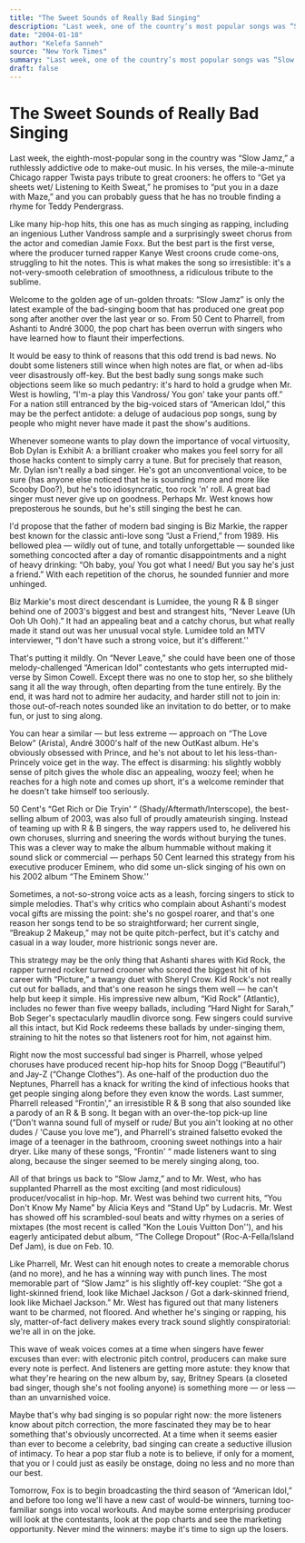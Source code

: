 ```yaml
---
title: "The Sweet Sounds of Really Bad Singing"
description: "Last week, one of the country’s most popular songs was “Slow Jamz,” an addictive song about make-out music. In the song, Twista pays tribute to great crooners like Keith Sweat and Teddy Pendergrass. T..."
date: "2004-01-18"
author: "Kelefa Sanneh"
source: "New York Times"
summary: "Last week, one of the country’s most popular songs was “Slow Jamz,” an addictive song about make-out music. In the song, Twista pays tribute to great crooners like Keith Sweat and Teddy Pendergrass. The best part of the song is the first verse, where the producer-turned-rapper showcases his skills."
draft: false
---
```


# The Sweet Sounds of Really Bad Singing

Last week, the eighth-most-popular song in the country was “Slow Jamz,” a ruthlessly addictive ode to make-out music. In his verses, the mile-a-minute Chicago rapper Twista pays tribute to great crooners: he offers to “Get ya sheets wet/ Listening to Keith Sweat,” he promises to “put you in a daze with Maze,” and you can probably guess that he has no trouble finding a rhyme for Teddy Pendergrass.

Like many hip-hop hits, this one has as much singing as rapping, including an ingenious Luther Vandross sample and a surprisingly sweet chorus from the actor and comedian Jamie Foxx. But the best part is the first verse, where the producer turned rapper Kanye West croons crude come-ons, struggling to hit the notes. This is what makes the song so irresistible: it's a not-very-smooth celebration of smoothness, a ridiculous tribute to the sublime.

Welcome to the golden age of un-golden throats: “Slow Jamz” is only the latest example of the bad-singing boom that has produced one great pop song after another over the last year or so. From 50 Cent to Pharrell, from Ashanti to André 3000, the pop chart has been overrun with singers who have learned how to flaunt their imperfections.

It would be easy to think of reasons that this odd trend is bad news. No doubt some listeners still wince when high notes are flat, or when ad-libs veer disastrously off-key. But the best badly sung songs make such objections seem like so much pedantry: it's hard to hold a grudge when Mr. West is howling, “I'm-a play this Vandross/ You gon' take your pants off.” For a nation still entranced by the big-voiced stars of “American Idol,” this may be the perfect antidote: a deluge of audacious pop songs, sung by people who might never have made it past the show's auditions.

Whenever someone wants to play down the importance of vocal virtuosity, Bob Dylan is Exhibit A: a brilliant croaker who makes you feel sorry for all those hacks content to simply carry a tune. But for precisely that reason, Mr. Dylan isn't really a bad singer. He's got an unconventional voice, to be sure (has anyone else noticed that he is sounding more and more like Scooby Doo?), but he's too idiosyncratic, too rock 'n' roll. A great bad singer must never give up on goodness. Perhaps Mr. West knows how preposterous he sounds, but he's still singing the best he can.

I'd propose that the father of modern bad singing is Biz Markie, the rapper best known for the classic anti-love song “Just a Friend,” from 1989. His bellowed plea — wildly out of tune, and totally unforgettable — sounded like something concocted after a day of romantic disappointments and a night of heavy drinking: “Oh baby, you/ You got what I need/ But you say he's just a friend.” With each repetition of the chorus, he sounded funnier and more unhinged.

Biz Markie's most direct descendant is Lumidee, the young R & B singer behind one of 2003's biggest and best and strangest hits, “Never Leave (Uh Ooh Uh Ooh).” It had an appealing beat and a catchy chorus, but what really made it stand out was her unusual vocal style. Lumidee told an MTV interviewer, “I don't have such a strong voice, but it's different.''

That's putting it mildly. On “Never Leave,” she could have been one of those melody-challenged “American Idol” contestants who gets interrupted mid-verse by Simon Cowell. Except there was no one to stop her, so she blithely sang it all the way through, often departing from the tune entirely. By the end, it was hard not to admire her audacity, and harder still not to join in: those out-of-reach notes sounded like an invitation to do better, or to make fun, or just to sing along.

You can hear a similar — but less extreme — approach on “The Love Below” (Arista), André 3000's half of the new OutKast album. He's obviously obsessed with Prince, and he's not about to let his less-than-Princely voice get in the way. The effect is disarming: his slightly wobbly sense of pitch gives the whole disc an appealing, woozy feel; when he reaches for a high note and comes up short, it's a welcome reminder that he doesn't take himself too seriously.

50 Cent's “Get Rich or Die Tryin' “ (Shady/Aftermath/Interscope), the best-selling album of 2003, was also full of proudly amateurish singing. Instead of teaming up with R & B singers, the way rappers used to, he delivered his own choruses, slurring and sneering the words without burying the tunes. This was a clever way to make the album hummable without making it sound slick or commercial — perhaps 50 Cent learned this strategy from his executive producer Eminem, who did some un-slick singing of his own on his 2002 album “The Eminem Show.''

Sometimes, a not-so-strong voice acts as a leash, forcing singers to stick to simple melodies. That's why critics who complain about Ashanti's modest vocal gifts are missing the point: she's no gospel roarer, and that's one reason her songs tend to be so straightforward; her current single, “Breakup 2 Makeup,” may not be quite pitch-perfect, but it's catchy and casual in a way louder, more histrionic songs never are.

This strategy may be the only thing that Ashanti shares with Kid Rock, the rapper turned rocker turned crooner who scored the biggest hit of his career with “Picture,” a twangy duet with Sheryl Crow. Kid Rock's not really cut out for ballads, and that's one reason he sings them well — he can't help but keep it simple. His impressive new album, “Kid Rock” (Atlantic), includes no fewer than five weepy ballads, including “Hard Night for Sarah,” Bob Seger's spectacularly maudlin divorce song. Few singers could survive all this intact, but Kid Rock redeems these ballads by under-singing them, straining to hit the notes so that listeners root for him, not against him.

Right now the most successful bad singer is Pharrell, whose yelped choruses have produced recent hip-hop hits for Snoop Dogg (“Beautiful”) and Jay-Z (“Change Clothes”). As one-half of the production duo the Neptunes, Pharrell has a knack for writing the kind of infectious hooks that get people singing along before they even know the words. Last summer, Pharrell released “Frontin',” an irresistible R & B song that also sounded like a parody of an R & B song. It began with an over-the-top pick-up line (“Don't wanna sound full of myself or rude/ But you ain't looking at no other dudes / 'Cause you love me”), and Pharrell's strained falsetto evoked the image of a teenager in the bathroom, crooning sweet nothings into a hair dryer. Like many of these songs, “Frontin' “ made listeners want to sing along, because the singer seemed to be merely singing along, too.

All of that brings us back to “Slow Jamz,” and to Mr. West, who has supplanted Pharrell as the most exciting (and most ridiculous) producer/vocalist in hip-hop. Mr. West was behind two current hits, “You Don't Know My Name” by Alicia Keys and “Stand Up” by Ludacris. Mr. West has showed off his scrambled-soul beats and witty rhymes on a series of mixtapes (the most recent is called “Kon the Louis Vuitton Don''), and his eagerly anticipated debut album, “The College Dropout” (Roc-A-Fella/Island Def Jam), is due on Feb. 10.

Like Pharrell, Mr. West can hit enough notes to create a memorable chorus (and no more), and he has a winning way with punch lines. The most memorable part of “Slow Jamz” is his slightly off-key couplet: “She got a light-skinned friend, look like Michael Jackson / Got a dark-skinned friend, look like Michael Jackson.” Mr. West has figured out that many listeners want to be charmed, not floored. And whether he's singing or rapping, his sly, matter-of-fact delivery makes every track sound slightly conspiratorial: we're all in on the joke.

This wave of weak voices comes at a time when singers have fewer excuses than ever: with electronic pitch control, producers can make sure every note is perfect. And listeners are getting more astute: they know that what they're hearing on the new album by, say, Britney Spears (a closeted bad singer, though she's not fooling anyone) is something more — or less — than an unvarnished voice.

Maybe that's why bad singing is so popular right now: the more listeners know about pitch correction, the more fascinated they may be to hear something that's obviously uncorrected. At a time when it seems easier than ever to become a celebrity, bad singing can create a seductive illusion of intimacy. To hear a pop star flub a note is to believe, if only for a moment, that you or I could just as easily be onstage, doing no less and no more than our best.

Tomorrow, Fox is to begin broadcasting the third season of “American Idol,” and before too long we'll have a new cast of would-be winners, turning too-familiar songs into vocal workouts. And maybe some enterprising producer will look at the contestants, look at the pop charts and see the marketing opportunity. Never mind the winners: maybe it's time to sign up the losers.

